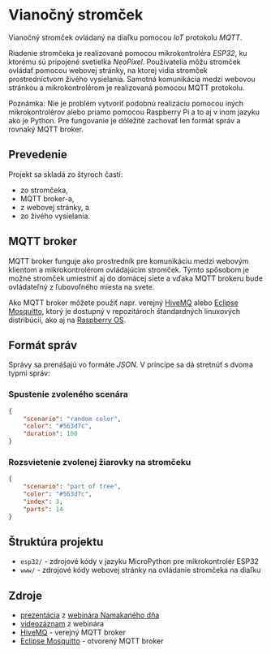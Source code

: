 # Vianočný stromček

Vianočný stromček ovládaný na diaľku pomocou _IoT_ protokolu _MQTT_.

Riadenie stromčeka je realizované pomocou mikrokontroléra _ESP32_, ku ktorému sú pripojené svetielka _NeoPixel_. Používatelia môžu stromček ovládať pomocou webovej stránky, na ktorej vidia stromček prostredníctvom živého vysielania. Samotná komunikácia medzi webovou stránkou a mikrokontrolérom je realizovaná pomocou MQTT protokolu.

Poznámka: Nie je problém vytvoriť podobnú realizáciu pomocou iných mikrokontrolérov alebo priamo pomocou Raspberry Pi a to aj v inom jazyku ako je Python. Pre fungovanie je dôležité zachovať len formát správ a rovnaký MQTT broker.


## Prevedenie

Projekt sa skladá zo štyroch častí:

-   zo stromčeka,
-   MQTT broker-a,
-   z webovej stránky, a
-   zo živého vysielania.


## MQTT broker

MQTT broker funguje ako prostredník pre komunikáciu medzi webovým klientom a mikrokontrolérom ovládajúcim stromček. Týmto spôsobom je možné stromček umiestniť aj do domácej siete a vďaka MQTT brokeru bude ovládateľný z ľubovoľného miesta na svete.

Ako MQTT broker môžete použiť napr. verejný [HiveMQ](https://www.hivemq.com/public-mqtt-broker/) alebo [Eclipse Mosquitto](https://mosquitto.org), ktorý je dostupný v repozitároch štandardných linuxových distribúcií, ako aj na [Raspberry OS](https://www.raspberrypi.org/software/).


## Formát správ

Správy sa prenášajú vo formáte *JSON*. V princípe sa dá stretnúť s dvoma typmi správ:


### Spustenie zvoleného scenára

```json
{
    "scenario": "random color",
    "color": "#563d7c",
    "duration": 100
}
```

### Rozsvietenie zvolenej žiarovky na stromčeku

```json
{
    "scenario": "part of tree",
    "color": "#563d7c",
    "index": 3,
    "parts": 14
}
```


## Štruktúra projektu

-   `esp32/` - zdrojové kódy v jazyku MicroPython pre mikrokontrolér ESP32
-   `www/` - zdrojové kódy webovej stránky na ovládanie stromčeka na diaľku


## Zdroje

-   [prezentácia](https://youtu.be/AaIelMubuP8) z [webinára Namakaného dňa](http://www.namakanyden.sk/webinare/2020/12/20/vianocne-svetielka.html)
-   [videozáznam](https://youtu.be/AaIelMubuP8) z webinára
-   [HiveMQ](https://www.hivemq.com/public-mqtt-broker/) - verejný MQTT broker
-   [Eclipse Mosquitto](https://mosquitto.org) - otvorený MQTT broker
